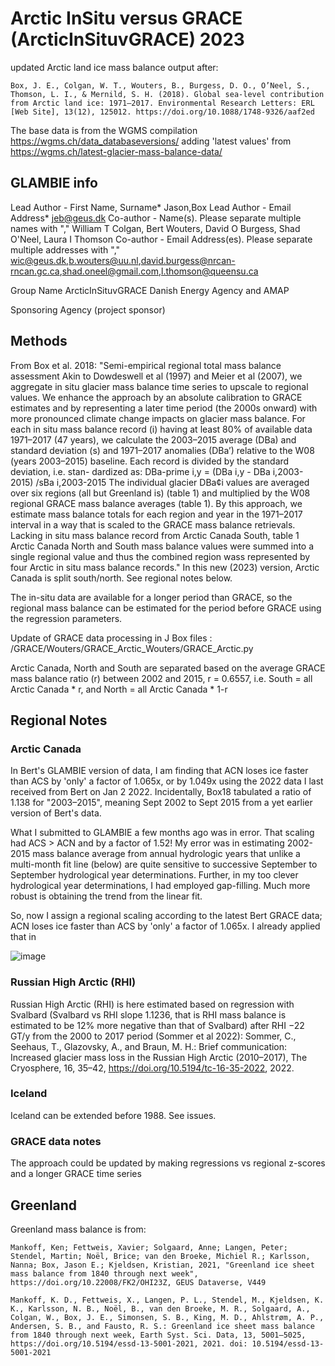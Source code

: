 # Arctic InSitu versus GRACE (ArcticInSituvGRACE) 2023
updated Arctic land ice mass balance output after:

	Box, J. E., Colgan, W. T., Wouters, B., Burgess, D. O., O’Neel, S., Thomson, L. I., & Mernild, S. H. (2018). Global sea-level contribution from Arctic land ice: 1971–2017. Environmental Research Letters: ERL [Web Site], 13(12), 125012. https://doi.org/10.1088/1748-9326/aaf2ed 

The base data is from the WGMS compilation https://wgms.ch/data_databaseversions/ adding 'latest values' from https://wgms.ch/latest-glacier-mass-balance-data/

## GLAMBIE info
Lead Author - First Name, Surname*
Jason,Box
Lead Author - Email Address*
jeb@geus.dk
Co-author - Name(s). Please separate multiple names with ","
William T Colgan, Bert Wouters, David O Burgess, Shad O'Neel, Laura I Thomson
Co-author - Email Address(es). Please separate multiple addresses with ","
wic@geus.dk,b.wouters@uu.nl,david.burgess@nrcan-rncan.gc.ca,shad.oneel@gmail.com,l.thomson@queensu.ca

Group Name
ArcticInSituvGRACE
Danish Energy Agency and AMAP

Sponsoring Agency (project sponsor)

## Methods
From Box et al. 2018: 
"Semi-empirical regional total mass balance assessment
Akin to Dowdeswell et al (1997) and Meier et al (2007), we aggregate in situ glacier mass balance time series to upscale to regional values. We enhance the approach by an absolute calibration to GRACE estimates and by representing a later time period (the 2000s onward) with more pronounced climate change impacts on glacier mass balance.
For each in situ mass balance record (i) having at least 80% of available data 1971–2017 (47 years), we calculate the 2003–2015 average (DBa) and standard deviation (s) and 1971–2017 anomalies (DBa’) relative to the W08 (years 2003–2015) baseline. Each record is divided by the standard deviation, i.e. stan- dardized as:
DBa-prime i,y = (DBa i,y - DBa i,2003-2015) /sBa i,2003-2015
The individual glacier DBa¢i values are averaged over six regions (all but Greenland is) (table 1) and multiplied by the W08 regional GRACE mass balance averages (table 1). By this approach, we estimate mass balance totals for each region and year in the 1971–2017 interval in a way that is scaled to the GRACE mass balance retrievals. Lacking in situ mass balance record from Arctic Canada South, table 1 Arctic Canada North and South mass balance values were summed into a single regional value 
and thus the combined region wass represented by four Arctic in situ mass balance records." In this new (2023) version, Arctic Canada is split south/north. See regional notes below.

The in-situ data are available for a longer period than GRACE, so the regional mass balance can be estimated for the period before GRACE using the regression parameters.

Update of GRACE data processing in J Box files : /GRACE/Wouters/GRACE_Arctic_Wouters/GRACE_Arctic.py

Arctic Canada, North and South are separated based on the average GRACE mass balance ratio (r) between 2002 and 2015, r = 0.6557, i.e. South = all Arctic Canada * r, and North = all Arctic Canada * 1-r

## Regional Notes

### Arctic Canada

In Bert's GLAMBIE version of data, I am finding that ACN loses ice faster than ACS by 'only' a factor of 1.065x, or by 1.049x using the 2022 data I last received from Bert on Jan 2 2022. Incidentally, Box18 tabulated a ratio of 1.138 for "2003–2015", meaning Sept 2002 to Sept 2015 from a yet earlier version of Bert's data.

What I submitted to GLAMBIE a few months ago was in error. That scaling had ACS > ACN and by a factor of 1.52! My error was in estimating 2002-2015 mass balance average from annual hydrologic years that unlike a multi-month fit line (below) are quite sensitive to successive September to September hydrological year determinations. Further, in my too clever hydrological year determinations, I had employed gap-filling. Much more robust is obtaining the trend from the linear fit.

So, now I assign a regional scaling according to the latest Bert GRACE data; ACN loses ice faster than ACS by 'only' a factor of 1.065x. I already applied that in 

![image](https://github.com/jasonebox/GOA-2023/assets/32133350/50896ad6-aff7-4433-be11-4be0ce548dc0)

### Russian High Arctic (RHI)

Russian High Arctic (RHI) is here estimated based on regression with Svalbard (Svalbard vs RHI slope 1.1236, that is RHI mass balance is estimated to be 12% more negative than that of Svalbard) after RHI −22 GT/y from the 2000 to 2017 period (Sommer et al 2022):
Sommer, C., Seehaus, T., Glazovsky, A., and Braun, M. H.: Brief communication: Increased glacier mass loss in the Russian High Arctic (2010–2017), The Cryosphere, 16, 35–42, https://doi.org/10.5194/tc-16-35-2022, 2022.

### Iceland
Iceland can be extended before 1988. See issues.

### GRACE data notes
The approach could be updated by making regressions vs regional z-scores and a longer GRACE time series


## Greenland
Greenland mass balance is from:

	Mankoff, Ken; Fettweis, Xavier; Solgaard, Anne; Langen, Peter; Stendel, Martin; Noël, Brice; van den Broeke, Michiel R.; Karlsson, Nanna; Box, Jason E.; Kjeldsen, Kristian, 2021, "Greenland ice sheet mass balance from 1840 through next week", https://doi.org/10.22008/FK2/OHI23Z, GEUS Dataverse, V449

	Mankoff, K. D., Fettweis, X., Langen, P. L., Stendel, M., Kjeldsen, K. K., Karlsson, N. B., Noël, B., van den Broeke, M. R., Solgaard, A., Colgan, W., Box, J. E., Simonsen, S. B., King, M. D., Ahlstrøm, A. P., Andersen, S. B., and Fausto, R. S.: Greenland ice sheet mass balance from 1840 through next week, Earth Syst. Sci. Data, 13, 5001–5025, https://doi.org/10.5194/essd-13-5001-2021, 2021. doi: 10.5194/essd-13-5001-2021
